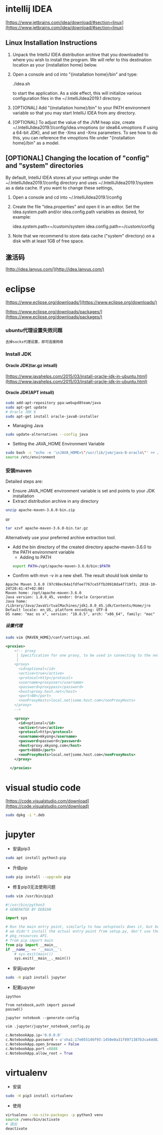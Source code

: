 # intellij IDEA

[https://www.jetbrains.com/idea/download/#section=linux](https://www.jetbrains.com/idea/download/#section=linux)

  Linux Installation Instructions
  ------------------------------------------------------------------------------
  1. Unpack the IntelliJ IDEA distribution archive that you downloaded to
     where you wish to install the program. We will refer to this destination
     location as your {installation home} below.

  2. Open a console and cd into "{installation home}/bin" and type:

       ./idea.sh

     to start the application. As a side effect, this will initialize various
     configuration files in the ~/.IntelliJIdea2019.1 directory.

  3. [OPTIONAL] Add "{installation home}/bin" to your PATH environment
     variable so that you may start IntelliJ IDEA from any directory.

  4. [OPTIONAL] To adjust the value of the JVM heap size, create
      ~/.IntelliJIdea2019.1/config/idea.vmoptions (or idea64.vmoptions
      if using a 64-bit JDK), and set the -Xms and -Xmx parameters. To see how
      to do this, you can reference the vmoptions file under
      "{installation home}/bin" as a model.

  [OPTIONAL] Changing the location of "config" and "system" directories
  ------------------------------------------------------------------------------
  By default, IntelliJ IDEA stores all your settings under the ~/.IntelliJIdea2019.1/config
  directory and uses ~/.IntelliJIdea2019.1/system as a data cache.
  If you want to change these settings,

  1. Open a console and cd into ~/.IntelliJIdea2019.1/config

  2. Create the file "idea.properties" and open it in an editor. Set the
     idea.system.path and/or idea.config.path variables as desired, for
     example:

     idea.system.path=~/custom/system
     idea.config.path=~/custom/config

  3. Note that we recommend to store data cache ("system" directory) on a disk
     with at least 1GB of free space.
     
激活码
-----------------------------------------------
[http://idea.lanyus.com/](http://idea.lanyus.com/)

# eclipse

[https://www.eclipse.org/downloads/](https://www.eclipse.org/downloads/)

[https://www.eclipse.org/downloads/packages/](https://www.eclipse.org/downloads/packages/)

### ubuntu代理设置失效问题
`去掉socks代理设置，即可连接网络`

### Install JDK 
#### Oracle JDK(tar.gz intsall)
[https://www.javahelps.com/2015/03/install-oracle-jdk-in-ubuntu.html](https://www.javahelps.com/2015/03/install-oracle-jdk-in-ubuntu.html)

#### Oracle JDK(APT intsall)
```bash
sudo add-apt-repository ppa:webupd8team/java
sudo apt-get update
# Oracle JDK 8
sudo apt-get install oracle-java8-installer
```
- Managing Java
```bash
sudo update-alternatives --config java
```
- Setting the JAVA_HOME Environment Variable
```bash
sudo bash -c "echo -e '\nJAVA_HOME=\"/usr/lib/jvm/java-8-oracle\"' >> /etc/environment"
source /etc/environment
```
### 安装maven
Detailed steps are:

-   Ensure  JAVA_HOME  environment variable is set and points to your JDK installation
-   Extract distribution archive in any directory
```bash
unzip apache-maven-3.6.0-bin.zip
```
or
```bash
tar xzvf apache-maven-3.6.0-bin.tar.gz
```
Alternatively use your preferred archive extraction tool.

-   Add the  bin  directory of the created directory  apache-maven-3.6.0  to the  PATH  environment variable
	-   Adding to  PATH
	```bash
	export PATH=/opt/apache-maven-3.6.0/bin:$PATH
	```
-   Confirm with  mvn -v  in a new shell. The result should look similar to
```
Apache Maven 3.6.0 (97c98ec64a1fdfee7767ce5ffb20918da4f719f3; 2018-10-24T20:41:47+02:00)
Maven home: /opt/apache-maven-3.6.0
Java version: 1.8.0_45, vendor: Oracle Corporation
Java home: /Library/Java/JavaVirtualMachines/jdk1.8.0_45.jdk/Contents/Home/jre
Default locale: en_US, platform encoding: UTF-8
OS name: "mac os x", version: "10.8.5", arch: "x86_64", family: "mac"
```

##### 设置代理
```bash
sudo vim {MAVEN_HOME}/conf/settings.xml
```
```xml
<proxies>
    <!-- proxy
     | Specification for one proxy, to be used in connecting to the network.
     |
    <proxy>
      <id>optional</id>
      <active>true</active>
      <protocol>http</protocol>
      <username>proxyuser</username>
      <password>proxypass</password>
      <host>proxy.host.net</host>
      <port>80</port>
      <nonProxyHosts>local.net|some.host.com</nonProxyHosts>
    </proxy>
    -->
	
	<proxy>
      <id>optional</id>
      <active>true</active>
      <protocol>http</protocol>
      <username>mkyong</username>
      <password>password</password>
      <host>proxy.mkyong.com</host>
      <port>8888</port>
      <nonProxyHosts>local.net|some.host.com</nonProxyHosts>
    </proxy>
	
  </proxies>
```

# visual studio code

[https://code.visualstudio.com/download](https://code.visualstudio.com/download)

```bash
sudo dpkg -i *.deb
```

# jupyter
- 安装pip3
```bash
sudo apt install python3-pip
```
- 升级pip
```bash
sudo pip install --upgrade pip
```
- 修复pip3无法使用问题
```bash
sudo vim /usr/bin/pip3
```
```py
#!/usr/bin/python3
# GENERATED BY DEBIAN

import sys

# Run the main entry point, similarly to how setuptools does it, but because
# we didn't install the actual entry point from setup.py, don't use the
# pkg_resources API.
# from pip import main
from pip import __main__
if __name__ == '__main__':
    # sys.exit(main())
    sys.exit(__main__._main())
```
- 安装jupyter
```bash
sudo -H pip3 install jupyter
```
- 配置jupyter
```
ipython

from notebook,auth import passwd
passwd()
```
```
jupyter notebook --generate-config
```
```bash
vim .jupyter/jupyter_notebook_config.py
```
```py
c.NotebookApp.ip='0.0.0.0'
c.NotebookApp.password = u'sha1:17e055146f93:1450e0a31f8971387b3ca4dd82a19ee1f0c1ec59'
c.NotebookApp.open_browser = False
c.NotebookApp.port =8888
c.NotebookApp.allow_root = True
```

# virtualenv
- 安装
```bash
sudo -H pip3 install virtualenv
```
- 使用
```bash
virtualenv --no-site-packages -p python3 venv
source /venv/bin/activate
# 退出
deactivate
```
<!--stackedit_data:
eyJoaXN0b3J5IjpbMzcxMjE2NzA0LDE2NDEzMzUzMDQsLTE2NT
g4MTkxODEsMjk2OTk1OTg3LC01NTQyMDgzNTcsLTIxMDIzODMz
NDIsLTM0ODgyODc3OCwtMTk3NDkwMzI0MywxNjA2MTM2ODQwLC
0xNDg3OTgwNTUzLC00NDQ2ODc4ODEsLTE2MTkzMjc4MDcsLTUz
NDM2MzU3MywxNDgzMDk2NDQsNTk1MjE1NTcxLDc0OTgyMDI5LD
Q2NDQzNDczLC0yMDg4NzQ2NjEyXX0=
-->